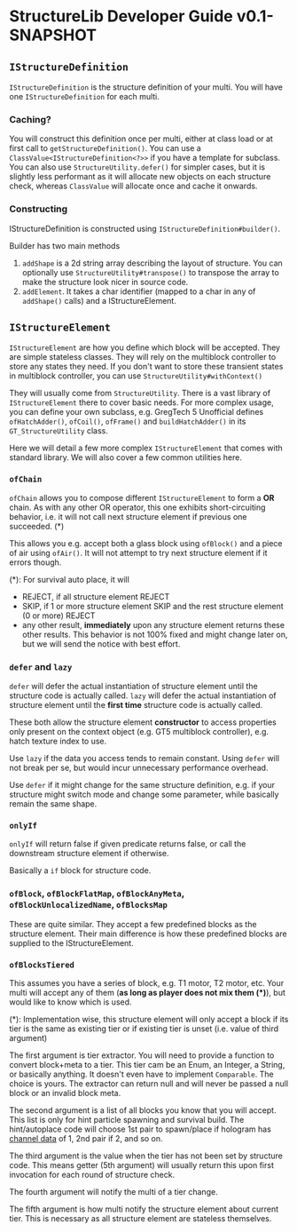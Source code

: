 # StructureLib Developer Guide v0.1-SNAPSHOT

[//]: # (TODO move these to javadoc )
## `IStructureDefinition`

`IStructureDefinition` is the structure definition of your multi. You will have one `IStructureDefinition` for each multi.

### Caching?

You will construct this definition once per multi, either at class load or at first call to `getStructureDefinition()`.
You can use a `ClassValue<IStructureDefinition<?>>` if you have a template for subclass.
You can also use `StructureUtility.defer()` for simpler cases, but it is slightly less performant as it will allocate new
objects on each structure check, whereas `ClassValue` will allocate once and cache it onwards.

### Constructing

IStructureDefinition is constructed using `IStructureDefinition#builder()`.

Builder has two main methods
1. `addShape` is a 2d string array describing the layout of structure. You can optionally use `StructureUtility#transpose()`
to transpose the array to make the structure look nicer in source code.
2. `addElement`. It takes a char identifier (mapped to a char in any of `addShape()` calls) and a IStructureElement.

## `IStructureElement`

`IStructureElement` are how you define which block will be accepted.
They are simple stateless classes. They will rely on the multiblock controller to store any states they need.
If you don't want to store these transient states in multiblock controller, you can use `StructureUtility#withContext()`

They will usually come from `StructureUtility`.
There is a vast library of `IStructureElement` there to cover basic needs.
For more complex usage, you can define your own subclass, e.g. GregTech 5 Unofficial defines `ofHatchAdder()`, `ofCoil()`,
`ofFrame()` and `buildHatchAdder()` in its `GT_StructureUtility` class.

Here we will detail a few more complex `IStructureElement` that comes with standard library.
We will also cover a few common utilities here.

### `ofChain`

`ofChain` allows you to compose different `IStructureElement` to form a **OR** chain.
As with any other OR operator, this one exhibits short-circuiting behavior, i.e. it will not call next structure element
if previous one succeeded. (*)

This allows you e.g. accept both a glass block using `ofBlock()` and a piece of air using `ofAir()`.
It will not attempt to try next structure element if it errors though.

(*): For survival auto place, it will
* REJECT, if all structure element REJECT
* SKIP, if 1 or more structure element SKIP and the rest structure element (0 or more) REJECT
* any other result, **immediately** upon any structure element returns these other results.
This behavior is not 100% fixed and might change later on, but we will send the notice with best effort.

### `defer` and `lazy`

`defer` will defer the actual instantiation of structure element until the structure code is actually called.
`lazy` will defer the actual instantiation of structure element until the **first time** structure code is actually called.

These both allow the structure element **constructor** to access properties only present on the context object
(e.g. GT5 multiblock controller), e.g. hatch texture index to use.

Use `lazy` if the data you access tends to remain constant.
Using `defer` will not break per se, but would incur unnecessary performance overhead.

Use `defer` if it might change for the same structure definition, e.g. if your structure might switch mode and change
some parameter, while basically remain the same shape.

### `onlyIf`

`onlyIf` will return false if given predicate returns false, or call the downstream structure element if otherwise.

Basically a `if` block for structure code.

### `ofBlock`, `ofBlockFlatMap`, `ofBlockAnyMeta`, `ofBlockUnlocalizedName`, `ofBlocksMap`

These are quite similar.
They accept a few predefined blocks as the structure element.
Their main difference is how these predefined blocks are supplied to the IStructureElement.

### `ofBlocksTiered`

This assumes you have a series of block, e.g. T1 motor, T2 motor, etc. Your multi will accept any of them (__as long as
player does not mix them (*)__), but would like to know which is used.

(*): Implementation wise, this structure element will only accept a block if its tier is the same as existing tier or
if existing tier is unset (i.e. value of third argument)

The first argument is tier extractor.
You will need to provide a function to convert block+meta to a tier.
This tier cam be an Enum, an Integer, a String, or basically anything.
It doesn't even have to implement `Comparable`.
The choice is yours.
The extractor can return null and will never be passed a null block or an invalid block meta.

The second argument is a list of all blocks you know that you will accept.
This list is only for hint particle spawning and survival build.
The hint/autoplace code will choose 1st pair to spawn/place if hologram has [channel data](./channels.md) of 1,
2nd pair if 2, and so on.

The third argument is the value when the tier has not been set by structure code.
This means getter (5th argument) will usually return this upon first invocation for each round of structure check.

The fourth argument will notify the multi of a tier change.

The fifth argument is how multi notify the structure element about current tier.
This is necessary as all structure element are stateless themselves.
